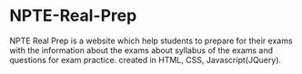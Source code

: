 # NPTE-Real-Prep
NPTE Real Prep is a website which help students to prepare for their exams with the information about the exams about syllabus of the exams and questions for exam practice. created in HTML, CSS, Javascript(JQuery).
